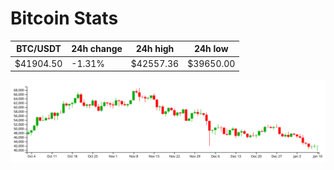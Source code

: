 # Bitcoin Stats

BTC/USDT|24h change|24h high|24h low|
|---|---|---|---|
|$41904.50|-1.31%|$42557.36|$39650.00|

<img src="./chart.svg">
